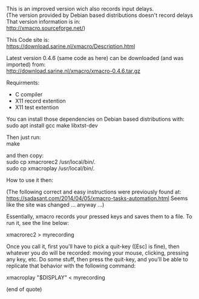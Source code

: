 This is an improved version wich also records input delays.\
(The version provided by Debian based distributions doesn't record delays\
That version information is in:\
http://xmacro.sourceforge.net/)

This Code site is:\
https://download.sarine.nl/xmacro/Description.html

Latest version 0.4.6 (same code as here) can be downloaded (and was imported) from:\
http://download.sarine.nl/xmacro/xmacro-0.4.6.tar.gz

Requirments:
* C compiler
* X11 record extention
* X11 test extention

You can install those dependencies on Debian based distributions with:\
sudo apt install gcc make libxtst-dev

Then just run:\
make

and then copy:\
sudo cp xmacrorec2 /usr/local/bin/.\
sudo cp xmacroplay /usr/local/bin/.


How to use it then:

(The following correct and easy instructions were previously found at: https://sadasant.com/2014/04/05/xmacro-tasks-automation.html Seems like the site was changed ... anyway ...)

Essentially, xmacro records your pressed keys and saves them to a file. To run it, see the line below:

xmacrorec2 > myrecording

Once you call it, first you'll have to pick a quit-key ([Esc] is fine), then whatever you do will be recorded: moving your mouse, clicking, pressing any key, etc. Do some stuff, then press the quit-key, and you'll be able to replicate that behavior with the following command:

xmacroplay "$DISPLAY" < myrecording

(end of quote)
